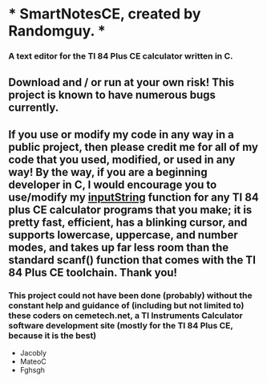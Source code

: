 # * **SmartNotesCE, created by Randomguy.** *
### A text editor for the TI 84 Plus CE calculator written in C.
## Download and / or run at your own risk! This project is known to have numerous bugs currently.
If you use or modify my code in any way in a public project, then please credit me for all of my code that you used, modified, or used in any way! By the way, if you are a beginning developer in C, I would encourage you to use/modify my [inputString](https://github.com/randomguy70/SmartNotesCE/blob/521253caf59c80d1f80eb029ee82a46bda4e9c1d/smart_notes_ce/src/includesCode/text.c#L3) function for any TI 84 plus CE calculator programs that you make; it is pretty fast, efficient, has a blinking cursor, and supports lowercase, uppercase, and number modes, and takes up far less room than the standard scanf() function that comes with the TI 84 Plus CE toolchain.
Thank you!
---
### This project could not have been done (probably) without the constant help and guidance of (including but not limited to) these coders on cemetech.net, a TI Instruments Calculator software development site (mostly for the TI 84 Plus CE, because it is the best)
- Jacobly
- MateoC
- Fghsgh